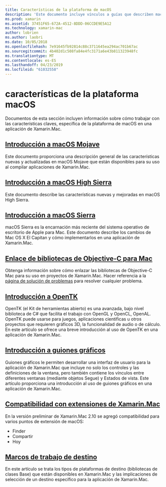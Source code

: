 ```yaml
---
title: Características de la plataforma de macOS
description: 'Este documento incluye vínculos a guías que describen macOS importantes y características de la plataforma Xamarin.Mac: OpenTK, los guiones gráficos, extensiones y mucho más.'
ms.prod: xamarin
ms.assetid: 37451F65-672A-4512-8DDD-06CCDE9E5A12
ms.technology: xamarin-mac
author: lobrien
ms.author: laobri
ms.date: 10/05/2018
ms.openlocfilehash: 7e91645fb92814c88c3711645ea294ac701b67ac
ms.sourcegitcommit: 4b402d1c508fa84e4fc3171a6e43b811323948fc
ms.translationtype: MT
ms.contentlocale: es-ES
ms.lasthandoff: 04/23/2019
ms.locfileid: "61032558"
---
```

# <a name="macos-platform-features"></a>características de la plataforma macOS

Documentos de esta sección incluyen información sobre cómo trabajar con las características claves, específica de la plataforma de macOS en una aplicación de Xamarin.Mac.

## <a name="introduction-to-macos-mojavemacplatformintroduction-to-macos-mojaveindexmd"></a>[Introducción a macOS Mojave](~/mac/platform/introduction-to-macos-mojave/index.md)

Este documento proporciona una descripción general de las características nuevas y actualizadas en macOS Mojave que están disponibles para su uso al compilar aplicaciones de Xamarin.Mac.

## <a name="introduction-to-macos-high-sierramacplatformintroduction-to-macos-high-sierraindexmd"></a>[Introducción a macOS High Sierra](~/mac/platform/introduction-to-macos-high-sierra/index.md)

Este documento describe las características nuevas y mejoradas en macOS High Sierra.

## <a name="introduction-to-macos-sierramacplatformintroduction-to-macos-sierraindexmd"></a>[Introducción a macOS Sierra](~/mac/platform/introduction-to-macos-sierra/index.md)

macOS Sierra es la encarnación más reciente del sistema operativo de escritorio de Apple para Mac. Este documento describe los cambios de Mac OS X El Capitan y cómo implementarlos en una aplicación de Xamarin.Mac.

## <a name="binding-objective-c-libraries-for-macbindingmd"></a>[Enlace de bibliotecas de Objective-C para Mac](binding.md)

Obtenga información sobre cómo enlazar las bibliotecas de Objective-C Mac para su uso en proyectos de Xamarin.Mac.
Hacer referencia a la [página de solución de problemas](~/cross-platform/macios/binding/troubleshooting.md) para resolver cualquier problema.

## <a name="introduction-to-opentkmacplatformopentkmd"></a>[Introducción a OpenTK](~/mac/platform/opentk.md)

OpenTK (el Kit de herramientas abierto) es una avanzada, bajo nivel biblioteca de C# que facilita el trabajo con OpenGL y OpenCL, OpenAL. OpenTK puede usarse para juegos, aplicaciones científicas u otros proyectos que requieren gráficos 3D, la funcionalidad de audio o de cálculo. En este artículo se ofrece una breve introducción al uso de OpenTK en una aplicación de Xamarin.Mac.

## <a name="introduction-to-storyboardsmacplatformstoryboardsindexmd"></a>[Introducción a guiones gráficos](~/mac/platform/storyboards/index.md)

Guiones gráficos le permiten desarrollar una interfaz de usuario para la aplicación de Xamarin.Mac que incluye no solo los controles y las definiciones de la ventana, pero también contiene los vínculos entre diferentes ventanas (mediante objetos Segue) y Estados de vista. Este artículo proporciona una introducción al uso de guiones gráficos en una aplicación de Xamarin.Mac.

## <a name="xamarinmac-extension-supportmacplatformextensionsmd"></a>[Compatibilidad con extensiones de Xamarin.Mac](~/mac/platform/extensions.md)

En la versión preliminar de Xamarin.Mac 2.10 se agregó compatibilidad para varios puntos de extensión de macOS:

- Finder
- Compartir
- Hoy

## <a name="target-frameworksmacplatformtarget-frameworkmd"></a>[Marcos de trabajo de destino](~/mac/platform/target-framework.md)

En este artículo se trata los tipos de plataformas de destino (bibliotecas de clases Base) que están disponibles en Xamarin.Mac y las implicaciones de selección de un destino específico para la aplicación de Xamarin.Mac.
